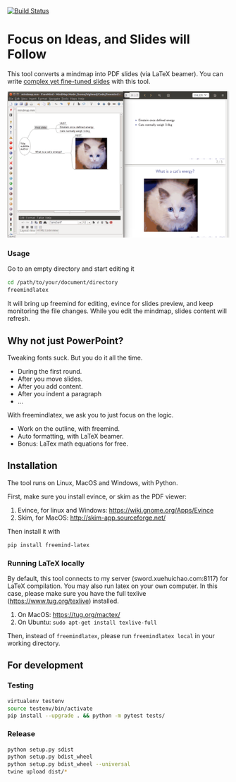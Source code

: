 [![Build Status](https://travis-ci.org/xuehuichao/freemind-latex.svg?branch=master)](https://travis-ci.org/xuehuichao/freemind-latex)


# Focus on Ideas, and Slides will Follow
This tool converts a mindmap into PDF slides (via LaTeX beamer). You can write [complex yet fine-tuned slides](http://www.xuehuichao.com/thesis_slides.pdf) with this tool.

![Focus on your idea, and slides will be generated automatically.](demo.gif)

### Usage
Go to an empty directory and start editing it
```sh
cd /path/to/your/document/directory
freemindlatex
```

It will bring up freemind for editing, evince for slides preview, and keep monitoring the file changes. While you edit the mindmap, slides content will refresh.

## Why not just PowerPoint?

Tweaking fonts suck. But you do it all the time.

* During the first round.
* After you move slides.
* After you add content.
* After you indent a paragraph
* ...

With freemindlatex, we ask you to just focus on the logic.

* Work on the outline, with freemind.
* Auto formatting, with LaTeX beamer.
* Bonus: LaTex math equations for free.


## Installation
The tool runs on Linux, MacOS and Windows, with Python.

First, make sure you install evince, or skim as the PDF viewer:

1. Evince, for linux and Windows: https://wiki.gnome.org/Apps/Evince
2. Skim, for MacOS: http://skim-app.sourceforge.net/

Then install it with
```sh
pip install freemind-latex
```

### Running LaTeX locally
By default, this tool connects to my server (sword.xuehuichao.com:8117) for LaTeX compilation.
You may also run latex on your own computer.
In this case, please make sure you have the full texlive (https://www.tug.org/texlive) installed.
1. On MacOS: https://tug.org/mactex/
2. On Ubuntu: `sudo apt-get install texlive-full`

Then, instead of `freemindlatex`, please run `freemindlatex local` in your working directory.


## For development

### Testing

```sh
virtualenv testenv
source testenv/bin/activate
pip install --upgrade . && python -m pytest tests/
```

### Release

```sh
python setup.py sdist
python setup.py bdist_wheel
python setup.py bdist_wheel --universal
twine upload dist/*
```

